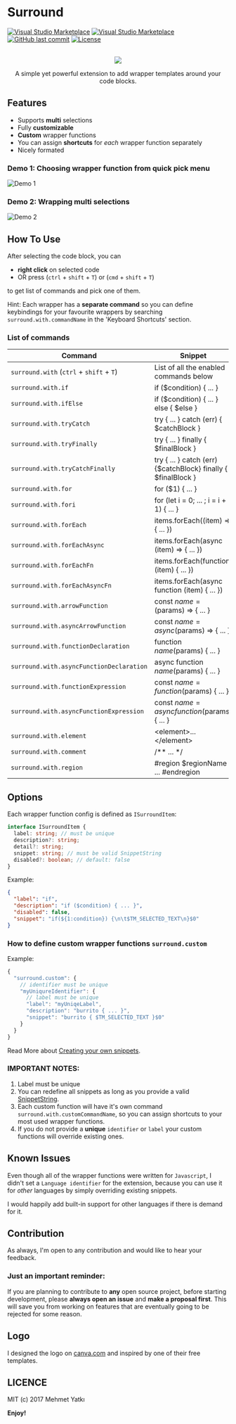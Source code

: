 # Surround

[![Visual Studio Marketplace](https://img.shields.io/vscode-marketplace/v/yatki.vscode-surround.svg?style=flat-square)](https://marketplace.visualstudio.com/items?itemName=yatki.vscode-surround)
[![Visual Studio Marketplace](https://img.shields.io/vscode-marketplace/d/yatki.vscode-surround.svg?style=flat-square)](https://marketplace.visualstudio.com/items?itemName=yatki.vscode-surround)
[![GitHub last commit](https://img.shields.io/github/last-commit/yatki/vscode-surround.svg?style=flat-square)](https://github.com/yatki/vscode-surround)
[![License](https://img.shields.io/github/license/yatki/vscode-surround.svg?style=flat-square)](https://github.com/yatki/vscode-surround)

<p align="center">
<br />
<img src="https://raw.githubusercontent.com/yatki/vscode-surround/master/images/logo.png">
</p>
<p align="center">
A simple yet powerful extension to add wrapper templates around your code blocks.
</p>

## Features

- Supports **multi** selections
- Fully **customizable**
- **Custom** wrapper functions
- You can assign **shortcuts** for _each_ wrapper function separately
- Nicely formated

### Demo 1: Choosing wrapper function from quick pick menu

![Demo 1](https://raw.githubusercontent.com/yatki/vscode-surround/master/images/demo.gif)

### Demo 2: Wrapping multi selections

![Demo 2](https://raw.githubusercontent.com/yatki/vscode-surround/master/images/demo2.gif)

## How To Use

After selecting the code block, you can 
- **right click** on selected code 
- OR press (`ctrl` + `shift` + `T`) or (`cmd` + `shift` + `T`)

to get list of commands and pick one of them.

Hint: Each wrapper has a **separate command** so you can define keybindings for your favourite wrappers by searching `surround.with.commandName` in the 'Keyboard Shortcuts' section.

### List of commands

| Command                                  | Snippet                                                       |
| ---------------------------------------- | ------------------------------------------------------------- |
| `surround.with` (`ctrl` + `shift` + `T`) | List of all the enabled commands below                        |
| `surround.with.if`                       | if ($condition) { ... }                                       |
| `surround.with.ifElse`                   | if ($condition) { ... } else { $else }                        |
| `surround.with.tryCatch`                 | try { ... } catch (err) { $catchBlock }                       |
| `surround.with.tryFinally`               | try { ... } finally { $finalBlock }                           |
| `surround.with.tryCatchFinally`          | try { ... } catch (err) {$catchBlock} finally { $finalBlock } |
| `surround.with.for`                      | for ($1) { ... }                                              |
| `surround.with.fori`                     | for (let i = 0; ... ; i = i + 1) { ... }                      |
| `surround.with.forEach`                  | items.forEach((item) => { ... })                              |
| `surround.with.forEachAsync`             | items.forEach(async (item) => { ... })                        |
| `surround.with.forEachFn`                | items.forEach(function (item) { ... })                        |
| `surround.with.forEachAsyncFn`           | items.forEach(async function (item) { ... })                  |
| `surround.with.arrowFunction`            | const $name = ($params) => { ... }                            |
| `surround.with.asyncArrowFunction`       | const $name = async ($params) => { ... }                      |
| `surround.with.functionDeclaration`      | function $name ($params) { ... }                              |
| `surround.with.asyncFunctionDeclaration` | async function $name ($params) { ... }                        |
| `surround.with.functionExpression`       | const $name = function ($params) { ... }                      |
| `surround.with.asyncFunctionExpression`  | const $name = async function ($params) { ... }                |
| `surround.with.element`                  | \<element\>...\</element\>                                    |
| `surround.with.comment`                  | /\*\* ... \*/                                                 |
| `surround.with.region`                   | #region $regionName ... #endregion                            |

## Options

Each wrapper function config is defined as `ISurroundItem`:

```ts
interface ISurroundItem {
  label: string; // must be unique
  description?: string;
  detail?: string;
  snippet: string; // must be valid SnippetString
  disabled?: boolean; // default: false
}
```

Example:

```json
{
  "label": "if",
  "description": "if ($condition) { ... }",
  "disabled": false,
  "snippet": "if(${1:condition}) {\n\t$TM_SELECTED_TEXT\n}$0"
}
```

### How to define custom wrapper functions `surround.custom`

Example:

```js
{
  "surround.custom": {
    // identifier must be unique
    "myUniqureIdentifier": {
      // label must be unique
      "label": "myUniqeLabel",
      "description": "burrito { ... }",
      "snippet": "burrito { $TM_SELECTED_TEXT }$0"
    }
  }
}
```

Read More about [Creating your own snippets](https://code.visualstudio.com/docs/editor/userdefinedsnippets).

### IMPORTANT NOTES:

1.  Label must be unique
1.  You can redefine all snippets as long as you provide a valid [SnippetString](https://code.visualstudio.com/docs/extensionAPI/vscode-api#SnippetString).
1.  Each custom function will have it's own command `surround.with.customCommandName`, so you can assign shortcuts to your most used wrapper functions.
1.  If you do not provide a **unique** `identifier` or `label` your custom functions will override existing ones.

## Known Issues

Even though all of the wrapper functions were written for `Javascript`, I didn't set a `Language identifier` for the extension, because you can use it for _other_ languages by simply overriding existing snippets.

I would happily add built-in support for other languages if there is demand for it.

## Contribution

As always, I'm open to any contribution and would like to hear your feedback.

### Just an important reminder:

If you are planning to contribute to **any** open source project,
before starting development, please **always open an issue** and **make a proposal first**.
This will save you from working on features that are eventually going to be rejected for some reason.

## Logo

I designed the logo on [canva.com](https://canva.com) and inspired by one of their free templates.

## LICENCE

MIT (c) 2017 Mehmet Yatkı

**Enjoy!**
